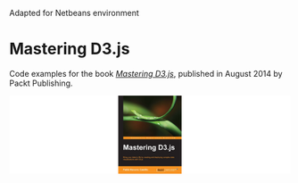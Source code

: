 
Adapted for Netbeans environment


# Mastering D3.js

Code examples for the book _[Mastering D3.js](https://www.packtpub.com/web-development/mastering-d3js)_, published in August 2014 by Packt Publishing.

<img src="assets/img/mastering-d3-cover-centered.png" alt="book cover">


